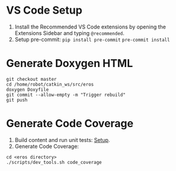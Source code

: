 # VS Code Setup
1. Install the Recommended VS Code extensions by opening the Extensions Sidebar and typing `@recommended`.
2. Setup pre-commit:
`pip install pre-commit`
`pre-commit install`

# Generate Doxygen HTML

```
git checkout master
cd /home/robot/catkin_ws/src/eros
doxygen Doxyfile
git commit --allow-empty -m "Trigger rebuild"
git push
```

# Generate Code Coverage
1. Build content and run unit tests: [Setup](../../README.md#setup-instructions).
2. Generate Code Coverage:
```code
cd <eros directory>
./scripts/dev_tools.sh code_coverage
```